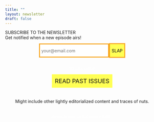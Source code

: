 ```yaml
---
title: ""
layout: newsletter
draft: false
---
```

<style type="text/css">

  .flex {
    display: flex; 
    flex-direction: column; 
    align-items: center;
  }

input[type=submit] {
  -webkit-appearance: none;
  -moz-appearance: none;
  appearance: none;
}

input[type=email], input[type=submit] {
  /* the following ensures they're all using the same box-model for rendering */
  -moz-box-sizing: content-box; /* or `border-box` */
  -webkit-box-sizing: content-box;
  box-sizing: content-box;
}
input[type=email] {
  font: inherit;
  height: 40px;
  border: 3px solid  #F7A41D;
  padding: 0;
  margin: 0;
}
input[type=submit] {
  border: 3px solid  #F7A41D;
  background-color: #FFFF54;
  text-decoration: none;
  color: #131315;
  font-size: 1rem;
  height: 40px;
  font: inherit;
}

input[type=submit]:hover {
  background-color: white;
}

.button {
  background-color: #FFFF54;
  text-decoration: none;
  color: #131315;
  padding: 10px;
  font-size: 1.2rem;
  margin: 5px;
}

a.button:hover {
  background-color: white;
}

#rss {
  color: white;
}
</style>
<div id="next">
<div id="next-episode">SUBSCRIBE TO THE NEWSLETTER</div>
<div>Get notified when a new episode airs!</div>
</div>
<div style="margin-top: 10px"></div>
<div class="flex">
<form
  action="https://buttondown.email/api/emails/embed-subscribe/ZigSHOWTIME"
  method="post"
  class="embeddable-buttondown-form flex"
  style="flex-direction:row; flex-wrap:wrap; justify-content:center;"
>
  <input type="hidden" value="1" name="embed"></input>
  <input type="email" name="email" id="bd-email" placeholder="your@email.com" style="padding-left: 5px"></input><input type="submit" value="SLAP"></input>
</form>
<div style="margin-top: 15px"></div>
<div style="font-size: 0.6em"><a id="rss" href="https://buttondown.email/ZigSHOWTIME/rss" target="_blank">RSS is also available</a><span style="color:white;">!</span></div>
<div style="margin-top: 10px"></div>
<a id="archive" class="button" target="_blank" href="https://buttondown.email/ZigSHOWTIME/archive">READ PAST ISSUES</a>
<div style="margin-top: 30px"></div>
<div style="text-align: center; max-width: 500px; line-height: 1.2rem;">Might include other lightly editorialized content and traces of nuts.</div>
<div style="margin-top: 30px"></div>
<div style="font-size: 0.6em; text-align: center; line-height: 1.2rem; margin-left: 60px; margin-right: 60px;">
  <a id="rss" href="https://www.youtube.com/watch?v=GM_siEPD4Ws&t=885s" target="_blank">
    Why does the button say SLAP instead of SUBMIT</a><span style="color:white;">?</span>
</div>
</div>